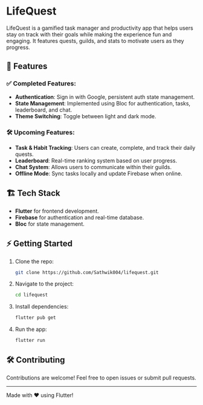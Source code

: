 # LifeQuest

LifeQuest is a gamified task manager and productivity app that helps users stay on track with their goals while making the experience fun and engaging. It features quests, guilds, and stats to motivate users as they progress.

## 🚀 Features

<!-- ## ScreenShots -->

### ✅ Completed Features:

-   **Authentication**: Sign in with Google, persistent auth state management.
-   **State Management**: Implemented using Bloc for authentication, tasks, leaderboard, and chat.
-   **Theme Switching**: Toggle between light and dark mode.

### 🛠️ Upcoming Features:

-   **Task & Habit Tracking**: Users can create, complete, and track their daily quests.
-   **Leaderboard**: Real-time ranking system based on user progress.
-   **Chat System**: Allows users to communicate within their guilds.
-   **Offline Mode**: Sync tasks locally and update Firebase when online.
<!-- -   **Custom Avatars & Leveling System**: Unlock new themes and avatars as you progress. -->

## 🏗️ Tech Stack

-   **Flutter** for frontend development.
-   **Firebase** for authentication and real-time database.
-   **Bloc** for state management.

<!-- ## 📂 Project Structure
```
lib/
│── core/                # Shared components (AppBar, BottomNav, Theme)
│── features/
│   ├── auth/           # Authentication module (Login, Signout, State)
│   ├── home/           # Home screen & dashboard
│   ├── leaderboard/    # Leaderboard & ranking system
│   ├── chat/           # Chat and messaging
│── main.dart           # App entry point
``` -->

## ⚡ Getting Started

1. Clone the repo:
    ```sh
    git clone https://github.com/Sathwik004/lifequest.git
    ```
2. Navigate to the project:
    ```sh
    cd lifequest
    ```
3. Install dependencies:
    ```sh
    flutter pub get
    ```
4. Run the app:
    ```sh
    flutter run
    ```

## 🛠️ Contributing

Contributions are welcome! Feel free to open issues or submit pull requests.

<!-- ## 📜 License

You are an experienced Flutter developer embedded in a team working on a CLEAN architecture-based Flutter application.
The app uses:
BLoC for state management
Firebase Firestore for data storage
A CLEAN architecture structure: presentation/, domain/, and data/ layers.

Your role is to help design and implement features in this architecture. For every new feature, your job is to:
Understand the feature request.
Define or update the necessary entities, use cases, repositories, and models in the domain and data layers.
Implement the BLoC, events, and states in the presentation layer.
Provide or suggest any required Firebase interaction logic.
Suggest or generate the corresponding UI widgets and how to connect them with the BLoC.
All responses should include:
File names or paths where each piece of code would go (e.g., lib/domain/usecases/add_habit_usecase.dart)
Only the changed or new code, not the entire project.
Clear separation between layers (presentation, domain, data).
First, ask clarifying questions about the feature if needed. Then proceed step by step through the implementation. Always start with the data layer then proceed to domain and then to presentation for each feature, providing code for only one layer at a time, modifying it according to the users needs and moving to the next layer only after the user has been satisfied.

This project is licensed under the MIT License. -->

---

Made with ❤️ using Flutter!

